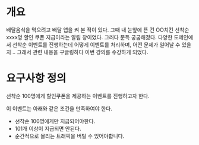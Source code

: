 <h1>개요</h1>
배달음식을 먹으려고 배달 앱을 켜 본 적이 있다. 그때 내 눈앞에 뜬 건 OO치킨 선착순 xxxx명 할인 쿠폰 지급이라는 알림 창이었다.
그러다 문득 궁굼해졌다. 다양한 도메인에서 선착순 이벤트를 진행하는데 어떻게 이벤트를 처리하며, 어떤 문제가 일어날 수 있을지 ..
그래서 관련 내용을 구글링하다 이번 강의를 수강하게 되었다.

<h1>요구사항 정의</h1>
선착순 100명에게 할인쿠폰을 제공하는 이벤트를 진행하고자 한다.

이 이벤트는 아래와 같은 조건을 만족하여야 한다.
- 선착순 100명에게만 지급되어야한다.
- 101개 이상이 지급되면 안된다.
- 순간적으로 몰리는 트래픽을 버틸 수 있어야합니다.
